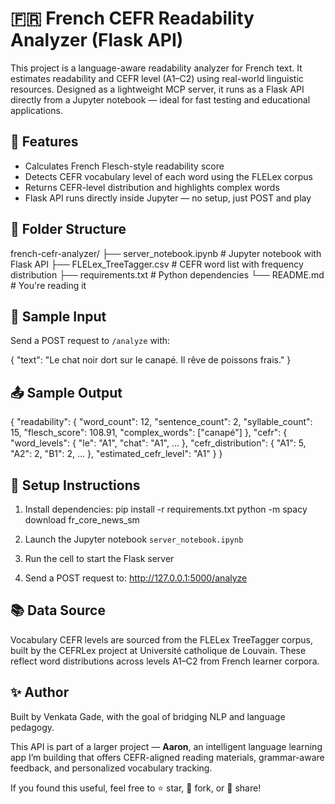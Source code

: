 # 🇫🇷 French CEFR Readability Analyzer (Flask API)

This project is a language-aware readability analyzer for French text. It estimates readability and CEFR level (A1–C2) using real-world linguistic resources. Designed as a lightweight MCP server, it runs as a Flask API directly from a Jupyter notebook — ideal for fast testing and educational applications.

## 🚀 Features

- Calculates French Flesch-style readability score
- Detects CEFR vocabulary level of each word using the FLELex corpus
- Returns CEFR-level distribution and highlights complex words
- Flask API runs directly inside Jupyter — no setup, just POST and play

## 📂 Folder Structure

french-cefr-analyzer/
├── server_notebook.ipynb     # Jupyter notebook with Flask API
├── FLELex_TreeTagger.csv     # CEFR word list with frequency distribution
├── requirements.txt          # Python dependencies
└── README.md                 # You're reading it

## 🧪 Sample Input

Send a POST request to `/analyze` with:

{
  "text": "Le chat noir dort sur le canapé. Il rêve de poissons frais."
}

## 📤 Sample Output

{
  "readability": {
    "word_count": 12,
    "sentence_count": 2,
    "syllable_count": 15,
    "flesch_score": 108.91,
    "complex_words": ["canapé"]
  },
  "cefr": {
    "word_levels": {
      "le": "A1",
      "chat": "A1",
      ...
    },
    "cefr_distribution": {
      "A1": 5,
      "A2": 2,
      "B1": 2,
      ...
    },
    "estimated_cefr_level": "A1"
  }
}

## 🧰 Setup Instructions

1. Install dependencies:
   pip install -r requirements.txt
   python -m spacy download fr_core_news_sm

2. Launch the Jupyter notebook `server_notebook.ipynb`

3. Run the cell to start the Flask server

4. Send a POST request to:
   http://127.0.0.1:5000/analyze

## 📚 Data Source

Vocabulary CEFR levels are sourced from the FLELex TreeTagger corpus, built by the CEFRLex project at Université catholique de Louvain. These reflect word distributions across levels A1–C2 from French learner corpora.

## ✨ Author

Built by Venkata Gade, with the goal of bridging NLP and language pedagogy.

This API is part of a larger project — **Aaron**, an intelligent language learning app I’m building that offers CEFR-aligned reading materials, grammar-aware feedback, and personalized vocabulary tracking.

If you found this useful, feel free to ⭐ star, 🍴 fork, or 🙌 share!